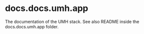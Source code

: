 # docs.docs.umh.app

The documentation of the UMH stack. See also README inside the docs.docs.umh.app folder.
